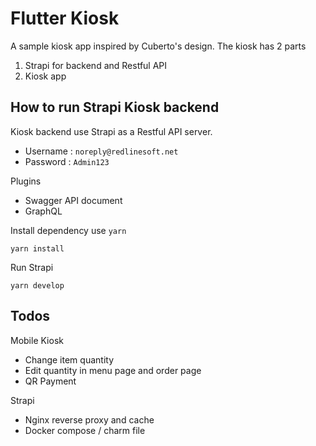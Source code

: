 # Flutter Kiosk

A sample kiosk app inspired by Cuberto's design. The kiosk has 2 parts

 1. Strapi for backend and Restful API
 2. Kiosk app

## How to run Strapi Kiosk backend

Kiosk backend use Strapi as a Restful API server.

 * Username : `noreply@redlinesoft.net`
 * Password : `Admin123`

Plugins

 * Swagger API document
 * GraphQL

Install dependency use `yarn`

`yarn install`

Run Strapi

`yarn develop`


## Todos

Mobile Kiosk

 * Change item quantity
 * Edit quantity in menu page and order page
 * QR Payment

Strapi

 * Nginx reverse proxy and cache
 * Docker compose / charm file

